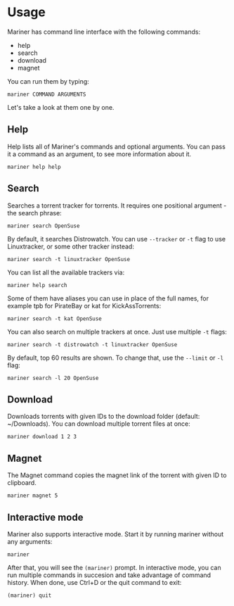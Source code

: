 # Usage
Mariner has command line interface with the following commands:
- help
- search
- download
- magnet

You can run them by typing:

`mariner COMMAND ARGUMENTS`

Let's take a look at them one by one.

## Help
Help lists all of Mariner's commands and optional arguments. You can pass it a command as an argument, to see more information about it.

`mariner help help`

## Search
Searches a torrent tracker for torrents. It requires one positional argument - the search phrase:

`mariner search OpenSuse`

By default, it searches Distrowatch. You can use `--tracker` or `-t` flag to use Linuxtracker, or some other tracker instead:

`mariner search -t linuxtracker OpenSuse`

You can list all the available trackers via:

`mariner help search`

Some of them have aliases you can use in place of the full names, for example tpb for PirateBay or kat for KickAssTorrents:

`mariner search -t kat OpenSuse`

You can also search on multiple trackers at once. Just use multiple `-t` flags:

`mariner search -t distrowatch -t linuxtracker OpenSuse`

By default, top 60 results are shown. To change that, use the `--limit` or `-l` flag:

`mariner search -l 20 OpenSuse`

## Download
Downloads torrents with given IDs to the download folder (default: ~/Downloads). You can download multiple torrent files at once:

`mariner download 1 2 3`

## Magnet
The Magnet command copies the magnet link of the torrent with given ID to clipboard.

`mariner magnet 5`

## Interactive mode
Mariner also supports interactive mode. Start it by running mariner without any arguments:

`mariner`

After that, you will see the `(mariner)` prompt. In interactive mode, you can run multiple commands in succesion and take advantage of command history. When done, use Ctrl+D or the quit command to exit:

`(mariner) quit`
